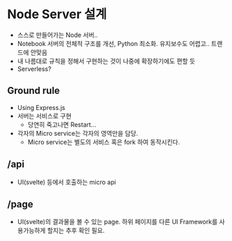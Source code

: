 # Node Server 설계
- 스스로 만들어가는 Node 서버..
- Notebook 서버의 전체적 구조를 개선, Python 최소화. 유지보수도 어렵고.. 트랜드에 안맞음
- 내 나름대로 규칙을 정해서 구현하는 것이 나중에 확장하기에도 편할 듯
- Serverless?

## Ground rule
- Using Express.js
- 서버는 서비스로 구현
  - 당연히 죽고나면 Restart...
- 각자의 Micro service는 각자의 영역만을 담당.
  - Micro service는 별도의 서비스 혹은 fork 하여 동작시킨다.

## /api
- UI(svelte) 등에서 호출하는 micro api

## /page
- UI(svelte)의 결과물을 볼 수 있는 page. 하위 페이지를 다른 UI Framework를 사용가능하게 할지는 추후 확인 필요.